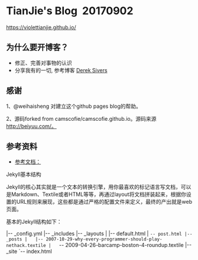 # TianJie's Blog  20170902 

https://violettianjie.github.io/

## 为什么要开博客？ 

- 修正、完善对事物的认识
- 分享我有的一切, 参考博客 [Derek Sivers]( https://sivers.org/sharing)

## 感谢

1、@weihaisheng 对建立这个github pages blog的帮助。

2、源码forked from camscofie/camscofie.github.io。源码来源 http://beiyuu.com/。

## 参考资料

- [参考文档：](http://beiyuu.com/github-pages)

Jekyll基本结构

Jekyll的核心其实就是一个文本的转换引擎，用你最喜欢的标记语言写文档，可以是Markdown、Textile或者HTML等等，再通过layout将文档拼装起来，根据你设置的URL规则来展现，这些都是通过严格的配置文件来定义，最终的产出就是web页面。

基本的Jekyll结构如下：

|-- _config.yml
|-- _includes
|-- _layouts
|   |-- default.html
|   `-- post.html
|-- _posts
|   |-- 2007-10-29-why-every-programmer-should-play-nethack.textile
|   `-- 2009-04-26-barcamp-boston-4-roundup.textile
|-- _site
`-- index.html
